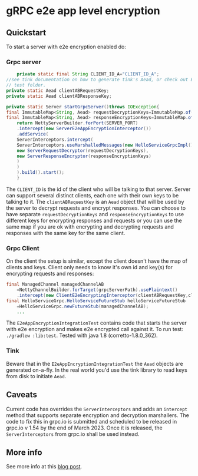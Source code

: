 # gRPC e2e app level encryption

## Quickstart

To start a server with e2e encryption enabled do:

### Grpc server

```java
    private static final String CLIENT_ID_A="CLIENT_ID_A";
//see tink documentation on how to generate tink's Aead, or check out E2eAppEncryptionIntegrationTest test in 
// test folder.
private static Aead clientABRequestKey;
private static Aead clientABResponseKey;

private static Server startGrpcServer()throws IOException{
final ImmutableMap<String, Aead> requestDecryptionKeys=ImmutableMap.of(CLIENT_ID_A,clientABRequestKey);
final ImmutableMap<String, Aead> responseEncryptionKeys=ImmutableMap.of(CLIENT_ID_A,clientABResponseKey);
    return NettyServerBuilder.forPort(SERVER_PORT)
    .intercept(new ServerE2eAppEncryptionInterceptor())
    .addService(
    ServerInterceptors.intercept(
    ServerInterceptors.useMarshalledMessages(new HelloServiceGrpcImpl().bindService(),
    new ServerRequestDecryptor(requestDecryptionKeys),
    new ServerResponseEncryptor(responseEncryptionKeys)
    )
    )
    ).build().start();
    }

```

The `CLIENT_ID` is the id of the client who will be talking to that server. Server can support several distinct clients,
each one with their own keys to be talking to it.
The `clientABRequestKey` is an `Aead` object that will be used by the server to decrypt requests and encrypt responses.
You
can choose to have separate `requestDecryptionKeys` and `responseEncryptionKeys` to use different keys for encrypting
responses and requests or you can use the same map if you are ok with encrypting and decrypting requests and responses
with the same key for the same client.

### Grpc Client

On the client the setup is similar, except the client doesn't have the map of clients and keys. Client only needs to
know it's own id and key(s) for encrypting requests and responses:

```java
final ManagedChannel managedChannelAB
    =NettyChannelBuilder.forTarget(grpcServerPath).usePlaintext()
    .intercept(new ClientE2eEncryptingInterceptor(clientABRequestKey,clientABResponseKey,CLIENT_ID_A)).build();
final HelloServiceGrpc.HelloServiceFutureStub helloServiceFutureStub
    =HelloServiceGrpc.newFutureStub(managedChannelAB);
    ...
```

The `E2eAppEncryptionIntegrationTest` contains code that starts the server with e2e encryption and makes e2e encrypted
call against it.
To run test: `./gradlew :lib:test`. Tested with java 1.8 (corretto-1.8.0_362).

### Tink

Beware that in the `E2eAppEncryptionIntegrationTest` the `Aead` objects are generated on-a-fly. In the real world you'd
use the tink library to read keys from disk to initiate `Aead`.

## Caveats

Current code has overrides the `ServerInterceptors` and adds an `intercept` method that supports separate encryption and
decryption marshallers.
The code to fix this in grpc.io is submitted and scheduled to be released in grpc.io v 1.54 by the end of March 2023.
Once it is released, the `ServerInterceptors` from grpc.io shall be used instead.

## More info

See more info at this [blog post](https://medium.com/@ioanbsu1/e2e-app-level-encryption-with-grpc-java-327987c4be27).

